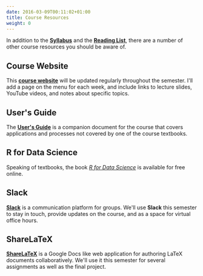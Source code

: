 ```yaml
---
date: 2016-03-09T00:11:02+01:00
title: Course Resources
weight: 0
---
```


In addition to the [**Syllabus**](https://github.com/slu-soc5050/Core-Documents/blob/master/syllabus.pdf) and the [**Reading List**](https://github.com/slu-soc5050/Core-Documents/blob/master/reading-list.pdf), there are a number of other course resources you should be aware of.

## Course Website
This [**course website**](https://slu-soc5050.github.io) will be updated regularly throughout the semester. I'll add a page on the menu for each week, and include links to lecture slides, YouTube videos, and notes about specific topics.

## User's Guide
The [**User's Guide**](https://slu-soc5050.github.io/User-Guide/index.html) is a companion document for the course that covers applications and processes not covered by one of the course textbooks.

## R for Data Science
Speaking of textbooks, the book [*R for Data Science*](http://r4ds.had.co.nz) is available for free online.

## Slack
[**Slack**](https://slu-soc5050.slack.com) is a communication platform for groups. We'll use **Slack** this semester to stay in touch, provide updates on the course, and as a space for virtual office hours.

## ShareLaTeX
[**ShareLaTeX**](https://www.sharelatex.com) is a Google Docs like web application for authoring LaTeX documents collaboratively. We'll use it this semester for several assignments as well as the final project.

